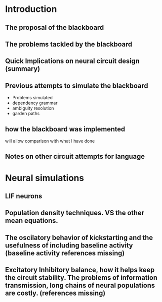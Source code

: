 # Introduction

## The proposal of the blackboard



## The problems tackled by the blackboard

## Quick Implications on neural circuit design (summary)

## Previous attempts to simulate the blackboard

+ Problems simulated
+ dependency grammar
+ ambiguity resolution
+ garden paths

## how the blackboard was implemented
will allow comparison with what I have done

## Notes on other circuit attempts for language

# Neural simulations

## LIF neurons

## Population density techniques. VS the other mean equations.

## The oscilatory behavior of kickstarting and the usefulness of including baseline activity (baseline activity references missing)

## Excitatory Inhibitory balance, how it helps keep the circuit stability. The problems of information transmission, long chains of neural populations are costly. (references missing)